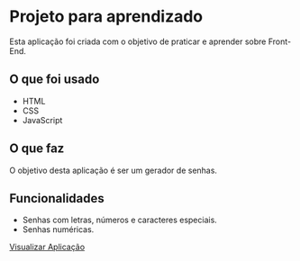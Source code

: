<h1>Projeto para aprendizado</h1>

<p>Esta aplicação foi criada com o objetivo de praticar e aprender sobre Front-End.</p>

<h2>O que foi usado</h2>

<ul>
  <li>HTML
  <li>CSS
  <li>JavaScript
</ul>

<h2>O que faz</h2>

<p>O objetivo desta aplicação é ser um gerador de senhas.</p>

<h2>Funcionalidades</h2>

<ul>
  <li>Senhas com letras, números e caracteres especiais.
  <li>Senhas numéricas.
</ul>

<a href="https://niellcast.github.io/gerador-de-senhas/">Visualizar Aplicação</a>
